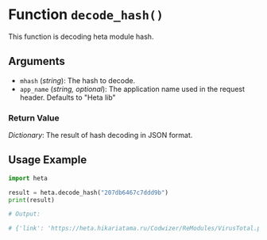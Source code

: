 # **Function `decode_hash()`**

This function is decoding heta module hash.

## **Arguments**
- `mhash` (*string*): The hash to decode.
- `app_name` (*string, optional*): The application name used in the request header. Defaults to "Heta lib"

### **Return Value**
*Dictionary*: The result of hash decoding in JSON format.

## **Usage Example**
```python
import heta

result = heta.decode_hash("207db6467c7ddd9b")
print(result)

# Output:

# {'link': 'https://heta.hikariatama.ru/Codwizer/ReModules/VirusTotal.py', 'name': 'VirusTotal'}
```